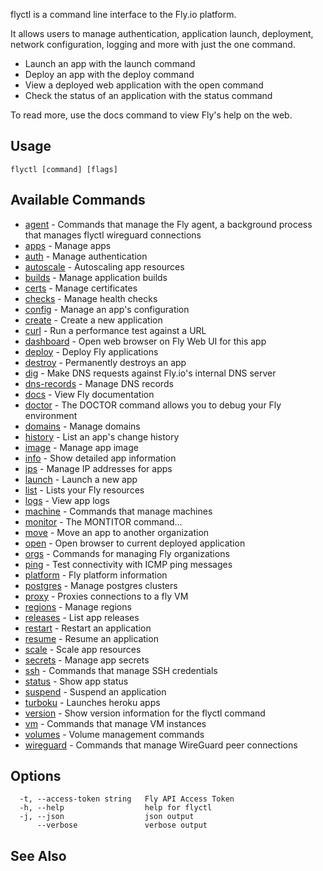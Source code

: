 flyctl is a command line interface to the Fly.io platform.

It allows users to manage authentication, application launch,
deployment, network configuration, logging and more with just the
one command.

* Launch an app with the launch command
* Deploy an app with the deploy command
* View a deployed web application with the open command
* Check the status of an application with the status command

To read more, use the docs command to view Fly's help on the web.

## Usage
~~~
flyctl [command] [flags]
~~~

## Available Commands
* [agent](/docs/flyctl/agent/)	 - Commands that manage the Fly agent, a background process that manages flyctl wireguard connections
* [apps](/docs/flyctl/apps/)	 - Manage apps
* [auth](/docs/flyctl/auth/)	 - Manage authentication
* [autoscale](/docs/flyctl/autoscale/)	 - Autoscaling app resources
* [builds](/docs/flyctl/builds/)	 - Manage application builds
* [certs](/docs/flyctl/certs/)	 - Manage certificates
* [checks](/docs/flyctl/checks/)	 - Manage health checks
* [config](/docs/flyctl/config/)	 - Manage an app's configuration
* [create](/docs/flyctl/create/)	 - Create a new application
* [curl](/docs/flyctl/curl/)	 - Run a performance test against a URL
* [dashboard](/docs/flyctl/dashboard/)	 - Open web browser on Fly Web UI for this app
* [deploy](/docs/flyctl/deploy/)	 - Deploy Fly applications
* [destroy](/docs/flyctl/destroy/)	 - Permanently destroys an app
* [dig](/docs/flyctl/dig/)	 - Make DNS requests against Fly.io's internal DNS server
* [dns-records](/docs/flyctl/dns-records/)	 - Manage DNS records
* [docs](/docs/flyctl/docs/)	 - View Fly documentation
* [doctor](/docs/flyctl/doctor/)	 - The DOCTOR command allows you to debug your Fly environment
* [domains](/docs/flyctl/domains/)	 - Manage domains
* [history](/docs/flyctl/history/)	 - List an app's change history
* [image](/docs/flyctl/image/)	 - Manage app image
* [info](/docs/flyctl/info/)	 - Show detailed app information
* [ips](/docs/flyctl/ips/)	 - Manage IP addresses for apps
* [launch](/docs/flyctl/launch/)	 - Launch a new app
* [list](/docs/flyctl/list/)	 - Lists your Fly resources
* [logs](/docs/flyctl/logs/)	 - View app logs
* [machine](/docs/flyctl/machine/)	 - Commands that manage machines
* [monitor](/docs/flyctl/monitor/)	 - The MONTITOR command...
* [move](/docs/flyctl/move/)	 - Move an app to another organization
* [open](/docs/flyctl/open/)	 - Open browser to current deployed application
* [orgs](/docs/flyctl/orgs/)	 - Commands for managing Fly organizations
* [ping](/docs/flyctl/ping/)	 - Test connectivity with ICMP ping messages
* [platform](/docs/flyctl/platform/)	 - Fly platform information
* [postgres](/docs/flyctl/postgres/)	 - Manage postgres clusters
* [proxy](/docs/flyctl/proxy/)	 - Proxies connections to a fly VM
* [regions](/docs/flyctl/regions/)	 - Manage regions
* [releases](/docs/flyctl/releases/)	 - List app releases
* [restart](/docs/flyctl/restart/)	 - Restart an application
* [resume](/docs/flyctl/resume/)	 - Resume an application
* [scale](/docs/flyctl/scale/)	 - Scale app resources
* [secrets](/docs/flyctl/secrets/)	 - Manage app secrets
* [ssh](/docs/flyctl/ssh/)	 - Commands that manage SSH credentials
* [status](/docs/flyctl/status/)	 - Show app status
* [suspend](/docs/flyctl/suspend/)	 - Suspend an application
* [turboku](/docs/flyctl/turboku/)	 - Launches heroku apps
* [version](/docs/flyctl/version/)	 - Show version information for the flyctl command
* [vm](/docs/flyctl/vm/)	 - Commands that manage VM instances
* [volumes](/docs/flyctl/volumes/)	 - Volume management commands
* [wireguard](/docs/flyctl/wireguard/)	 - Commands that manage WireGuard peer connections

## Options

~~~
  -t, --access-token string   Fly API Access Token
  -h, --help                  help for flyctl
  -j, --json                  json output
      --verbose               verbose output
~~~

## See Also


